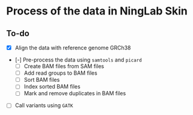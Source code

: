 # Process of the data in NingLab Skin

## To-do

- [x] Align the data with reference genome GRCh38
- [-] Pre-process the data using `samtools` and `picard`
  - [ ] Create BAM files from SAM files
  - [ ] Add read groups to BAM files
  - [ ] Sort BAM files
  - [ ] Index sorted BAM files
  - [ ] Mark and remove duplicates in BAM files
- [ ] Call variants using `GATK`
